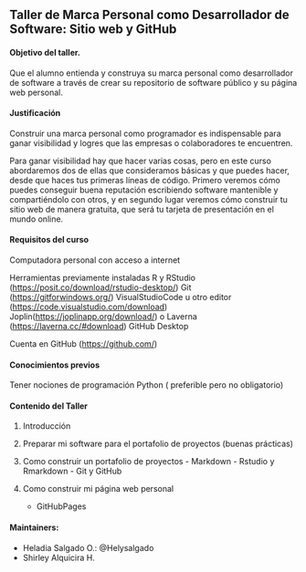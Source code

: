 ## Taller de Marca Personal como Desarrollador de Software: Sitio web y GitHub

#### Objetivo del taller.

Que el alumno entienda y construya su marca personal como desarrollador de software a través de crear su repositorio de software público y su página web personal.

#### Justificación

Construir una marca personal como programador es indispensable para ganar visibilidad y logres que las empresas o colaboradores te encuentren.

Para ganar visibilidad hay que hacer varias cosas, pero en este curso abordaremos dos de ellas que consideramos básicas y que puedes hacer, desde que haces tus primeras líneas de código. Primero veremos cómo puedes conseguir buena reputación escribiendo software mantenible y compartiéndolo con otros, y en segundo lugar veremos cómo construir tu sitio web de manera gratuita, que será tu tarjeta de presentación en el mundo online.

#### Requisitos del curso

Computadora personal con acceso a internet

Herramientas previamente instaladas
R  y RStudio (https://posit.co/download/rstudio-desktop/)
Git  (https://gitforwindows.org/)
VisualStudioCode u otro editor (https://code.visualstudio.com/download)
Joplin(https://joplinapp.org/download/) o Laverna (https://laverna.cc/#download)
GitHub Desktop

Cuenta en GitHub (https://github.com/)


#### Conocimientos previos
Tener nociones de programación
Python ( preferible pero no obligatorio)


#### Contenido del Taller

1. Introducción

2. Preparar mi software para el portafolio de proyectos (buenas prácticas)

3. Como construir un portafolio de proyectos
       - Markdown
       - Rstudio y Rmarkdown
       - Git y GitHub
       
4. Como construir mi página web personal
      - GitHubPages


#### Maintainers:

- Heladia Salgado O.: @Helysalgado
- Shirley Alquicira H.
    
    
